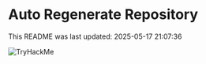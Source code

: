 # Auto Regenerate Repository

This README was last updated: 2025-05-17 21:07:36

 ![TryHackMe](https://tryhackme.com/badge/533634)